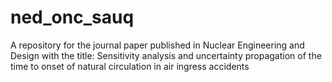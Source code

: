 # ned_onc_sauq
A repository for the journal paper published in Nuclear Engineering and Design with the title: Sensitivity analysis and uncertainty propagation of the time to onset of natural circulation in air ingress accidents
